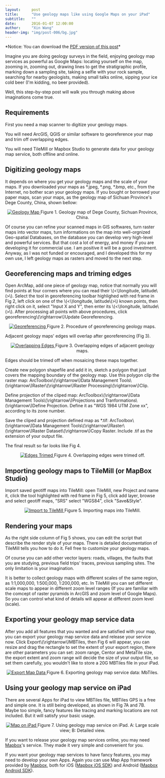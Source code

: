 ```yaml
---
layout:     post
title:      "Use geology maps like using Google Maps on your iPad"
subtitle:   ""
date:       2016-01-07 12:00:00
author:     "Xin Wang"
header-img: "img/post-006/bg.jpg"
---
```


<p>*Notice: You can download the <a href="{{ site.baseurl }}/PDFs/use-geology-map-like-google-map.pdf">PDF version of this post</a>*</p>

<p>Imagine you are doing geology surveys in the field, enjoying geology map services as powerful as Google Maps: 
locating yourself on the map, zooming in, zooming out, drawing lines to get the stratigraphic profile, 
marking down a sampling site, taking a selfie with your rock sample, searching for nearby geologists, 
making small talks online, sipping your ice cold beer (I'm kidding, no beer provided).</p>

<p>Well, this step-by-step post will walk you through making above imaginations come true.
</p>

<h2 class="section-heading">Requirements</h2>

<p>First you need a map scanner to digitize your geology maps.</p>
<p>You will need ArcGIS, QGIS or similar software to georeference your map and trim off overlapping edges.</p>
<p>You will need TileMill or Mapbox Studio to generate data for your geology map service, both offline and online.</p>

<h2 class="section-heading">Digitizing geology maps</h2>

<p>It depends on where you get your geology maps and the scale of your maps. If you downloaded your maps as *.jpeg, *.png, *.bmp, etc., 
from the Internet, no bother scan your geology maps. If you bought or borrowed your paper maps, scan your maps, 
as the geology map of Sichuan Province's Dege County, China, shown bellow:</p>

<center>
<a href="#">
    <img src="{{ site.baseurl }}/img/post-006/geology-map.jpg" alt="Geology Map">
</a>
<span class="caption text-muted">Figure 1. Geology map of Dege County, Sichuan Province, China.</span>
</center>

<p>Of course you can refine your scanned maps in GIS softwares, turn raster maps into vector maps, 
turn informations on the map into well-orgnized Geo-spatial Databases, 
on the database you can develop very high-level and powerful services. 
But that cost a lot of energy, and money if you are developing it for commercial use. 
I am positive it will be a good investment. Anyway, as I was not funded or encouraged, and I developed this for my own use, 
I left geology maps as rasters and moved to the next step.</p>

<h2 class="section-heading">Georeferencing maps and triming edges</h2>

<p>Open ArcMap, add one piece of geology map, 
notice that normally you will find points at four corners where you can read their \(<\)longitude, latitude\(>\). 
Select the tool in georeferencing toolbar highlighed with red frame in Fig 2, left click on one of the \(<\)longitude, latitude\(>\) known points, 
then right click on it, select "Input X and Y", then enter its \(<\)longitude, latitude\(>\). After processing all points with above procedures, 
click georeferencing\(\rightarrow\)Update Georeferencing.</p>

<center>
<a href="#">
    <img src="{{ site.baseurl }}/img/post-006/georeferencing.jpg" alt="Georeferencing">
</a>
<span class="caption text-muted">Figure 2. Procedure of georeferencing geology maps.</span>
</center>

<p>Adjacent geology maps' edges will overlap after georeferencing (Fig 3).</p>

<center>
<a href="#">
    <img src="{{ site.baseurl }}/img/post-006/overlapping-edges.jpg" alt="Overlapping Edges">
</a>
<span class="caption text-muted">Figure 3. Overlapping edges of adjacent geology maps.</span>
</center>

<p>Edges should be trimed off when mosaicing these maps together.</p>
<p>Create new polygon shapefile and add it in, sketch a polygon that just covers the mapping boundary of the geology map. 
Use this polygon clip the raster map: 
ArcToolbox\(\rightarrow\)Data Management Tools\(\rightarrow\)Raster\(\rightarrow\)Raster Processing\(\rightarrow\)Clip.</p>
<p>Define projection of the cliped map: 
ArcToolbox\(\rightarrow\)Data Management Tools\(\rightarrow\)Projections and Tranformations\(\rightarrow\)Define Projection. 
Define it as "WGS 1984 UTM Zone xx", according to its zone number.</p>
<p>Save the cliped and projection defined map as *.tif: 
ArcToolbox\(\rightarrow\)Data Management Tools\(\rightarrow\)Raster\(\rightarrow\)Raster Dataset\(\rightarrow\)Copy Raster. 
Include .tif as the extension of your output file.</p>
<p>The final result so far looks like Fig 4.</p>

<center>
<a href="#">
    <img src="{{ site.baseurl }}/img/post-006/edges-trimed.jpg" alt="Edges Trimed">
</a>
<span class="caption text-muted">Figure 4. Overlapping edges were trimed off.</span>
</center>

<h2 class="section-heading">Importing geology maps to TileMill (or MapBox Studio)</h2>

<p>Import saved geotiff maps into TileMill: open TileMill, new Project and name it, click the tool highlighted with red frame in Fig 5, 
click add layer, browse and select geotiff maps, "SRS" select "WGS84", click "Save&Style".</p>

<center>
<a href="#">
    <img src="{{ site.baseurl }}/img/post-006/import-to-tilemill.jpg" alt="Import to TileMill">
</a>
<span class="caption text-muted">Figure 5. Importing maps into TileMill.</span>
</center>

<h2 class="section-heading">Rendering your maps</h2>

<p>As the right side column of Fig 5 shows, you can edit the script that describe the render style of your maps. 
There is detailed documentation of TileMill tells you how to do it. Fell free to customize your geology maps.</p>

<p>Of course you can add other vector layers: roads, villages, the faults that you are studying, previous field trips' traces, 
previous sampling sites. The only limitation is your imagination.</p>

<p>It is better to collect geology maps with different scales of the same region, as 1:1,000,000, 1:500,000, 1:200,000, etc. 
In TileMill you can set different scale maps to appear in different zoom level ranges 
(If you are familiar with the comcept of raster pyramids in ArcGIS and zoom level of Google Maps). 
So you can control what kind of details will appear at different zoom level (scale).</p>

<h2 class="section-heading">Exporting your geology map service data</h2>

<p>After you add all features that you wanted and are satisfied with your map, 
you can export your geology map service data and release your service now. Click Export\(\rightarrow\)MBTiles, then Fig 6 will appear, 
you can resize and drag the rectangle to set the extent of your export region, there are other parameters you can set: 
zoom range, Centor and MetaTile size, the export extent and zoom range will decide the size of your output file, so set them carefully, 
you wouldn't like to store a 20G MBTiles file in your iPad.</p>

<center>
<a href="#">
    <img src="{{ site.baseurl }}/img/post-006/export-map-data.jpg" alt="Export Map Data">
</a>
<span class="caption text-muted">Figure 6. Exporting geology map service data: MbTiles.</span>
</center>

<h2 class="section-heading">Using your geology map service on iPad</h2>

<p>There are several Apps for iPad to view MBTiles file, MBTiles GPS is a free and simple one. 
It is still being developed, as shown in Fig 7A and 7B. Maybe too simple, 
fancy features like tracing and marking locations are not included. But it will satisfy your basic usage.</p>

<center>
<a href="#">
    <img src="{{ site.baseurl }}/img/post-006/large-scale-and-detailed-map.jpg" alt="Map on iPad">
</a>
<span class="caption text-muted">Figure 7. Using geology map service on iPad. A: Large scale view; B: Detailed view.</span>
</center>

<p>If you want to release your geology map services online, you may need <a href="https://www.mapbox.com/">Mapbox</a>'s service. 
They made it very simple and convenient for you.</p>

<p>If you want your geology map services to have fancy features, you may need to develop your own Apps. 
Again you can use Map App framework provided by <a href="https://www.mapbox.com/">Mapbox</a>, 
both for iOS (<a href="https://www.mapbox.com/ios-sdk/">Mapbox iOS SDK</a>) 
and Android (<a href="https://www.mapbox.com/android-sdk/">Mapbox Android SDK</a>).</p>
